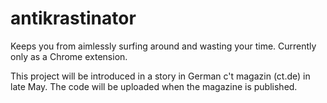 antikrastinator
===============

Keeps you from aimlessly surfing around and wasting your time. Currently only as a Chrome extension.

This project will be introduced in a story in German c't magazin (ct.de) in late May. The code will be uploaded when the magazine is published.
